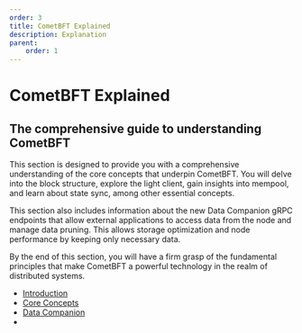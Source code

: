 ```yaml
---
order: 3
title: CometBFT Explained
description: Explanation
parent:
    order: 1
---
```


# CometBFT Explained

## The comprehensive guide to understanding CometBFT

This section is designed to provide you with a comprehensive understanding of the core
concepts that underpin CometBFT. You will delve into the block structure, explore the
light client, gain insights into mempool, and learn about state sync, among other essential
concepts.

This section also includes information about the new Data Companion gRPC endpoints
that allow external applications to access data from the node and manage data pruning.
This allows storage optimization and node performance by keeping only necessary data.

By the end of this section, you will have a firm grasp of the fundamental
principles that make CometBFT a powerful technology in the realm of distributed systems.

- [Introduction](./introduction/README.md)
- [Core Concepts](./core/README.md)
- [Data Companion](./data-companion/README.md)
-
